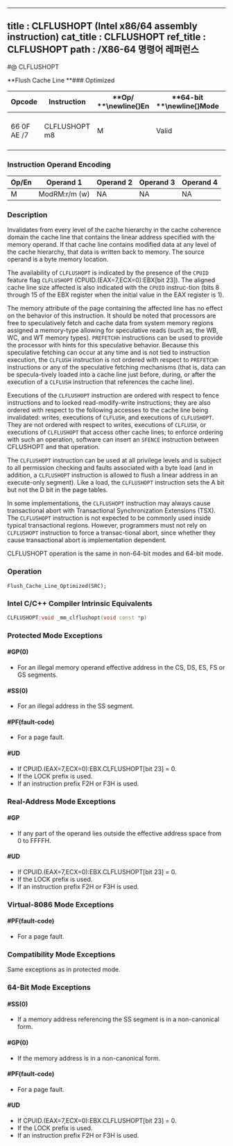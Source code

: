 ----------------------------
title : CLFLUSHOPT (Intel x86/64 assembly instruction)
cat_title : CLFLUSHOPT
ref_title : CLFLUSHOPT
path : /X86-64 명령어 레퍼런스
----------------------------
#@ CLFLUSHOPT

**Flush Cache Line **### Optimized


|**Opcode**|**Instruction**|**Op/ **\newline{}**En**|**64-bit **\newline{}**Mode**|**Compat/**\newline{}**Leg Mode**|**Description**|
|----------|---------------|------------------------|-----------------------------|---------------------------------|---------------|
|66 0F AE /7|CLFLUSHOPT m8|M|Valid|Valid|Flushes cache line containing m8.|
### Instruction Operand Encoding


|Op/En|Operand 1|Operand 2|Operand 3|Operand 4|
|-----|---------|---------|---------|---------|
|M|ModRM:r/m (w)|NA|NA|NA|
### Description


Invalidates from every level of the cache hierarchy in the cache coherence domain the cache line that contains the linear address specified with the memory operand. If that cache line contains modified data at any level of the cache hierarchy, that data is written back to memory. The source operand is a byte memory location.

The availability of `CLFLUSHOPT` is indicated by the presence of the `CPUID` feature flag `CLFLUSHOPT` (CPUID.(EAX=7,ECX=0):EBX[bit 23]). The aligned cache line size affected is also indicated with the `CPUID` instruc-tion (bits 8 through 15 of the EBX register when the initial value in the EAX register is 1).

The memory attribute of the page containing the affected line has no effect on the behavior of this instruction. It should be noted that processors are free to speculatively fetch and cache data from system memory regions assigned a memory-type allowing for speculative reads (such as, the WB, WC, and WT memory types). `PREFETCHh` instructions can be used to provide the processor with hints for this speculative behavior. Because this speculative fetching can occur at any time and is not tied to instruction execution, the `CLFLUSH` instruction is not ordered with respect to `PREFETCHh` instructions or any of the speculative fetching mechanisms (that is, data can be specula-tively loaded into a cache line just before, during, or after the execution of a `CLFLUSH` instruction that references the cache line).

Executions of the `CLFLUSHOPT` instruction are ordered with respect to fence instructions and to locked read-modify-write instructions; they are also ordered with respect to the following accesses to the cache line being invalidated: writes, executions of `CLFLUSH`, and executions of `CLFLUSHOPT`. They are not ordered with respect to writes, executions of `CLFLUSH`, or executions of `CLFLUSHOPT` that access other cache lines; to enforce ordering with such an operation, software can insert an `SFENCE` instruction between CFLUSHOPT and that operation.

The `CLFLUSHOPT` instruction can be used at all privilege levels and is subject to all permission checking and faults associated with a byte load (and in addition, a `CLFLUSHOPT` instruction is allowed to flush a linear address in an execute-only segment). Like a load, the `CLFLUSHOPT` instruction sets the A bit but not the D bit in the page tables.

In some implementations, the `CLFLUSHOPT` instruction may always cause transactional abort with Transactional Synchronization Extensions (TSX). The `CLFLUSHOPT` instruction is not expected to be commonly used inside typical transactional regions. However, programmers must not rely on `CLFLUSHOPT` instruction to force a transac-tional abort, since whether they cause transactional abort is implementation dependent.

CLFLUSHOPT operation is the same in non-64-bit modes and 64-bit mode.


### Operation

```info-verb
Flush_Cache_Line_Optimized(SRC);
```

### Intel C/C++ Compiler Intrinsic Equivalents

```cpp
CLFLUSHOPT:void _mm_clflushopt(void const *p)
```

### Protected Mode Exceptions

#### #GP(0)
* For an illegal memory operand effective address in the CS, DS, ES, FS or GS segments.

#### #SS(0)
* For an illegal address in the SS segment. 

#### #PF(fault-code)
* For a page fault.

#### #UD
* If CPUID.(EAX=7,ECX=0):EBX.CLFLUSHOPT[bit 23] = 0.
* If the LOCK prefix is used.
* If an instruction prefix F2H or F3H is used.

### Real-Address Mode Exceptions

#### #GP
* If any part of the operand lies outside the effective address space from 0 to FFFFH.

#### #UD
* If CPUID.(EAX=7,ECX=0):EBX.CLFLUSHOPT[bit 23] = 0.
* If the LOCK prefix is used.
* If an instruction prefix F2H or F3H is used.

### Virtual-8086 Mode Exceptions

#### #PF(fault-code)
* For a page fault.

### Compatibility Mode Exceptions



Same exceptions as in protected mode.


### 64-Bit Mode Exceptions

#### #SS(0)
* If a memory address referencing the SS segment is in a non-canonical form.

#### #GP(0)
* If the memory address is in a non-canonical form.

#### #PF(fault-code)
* For a page fault.

#### #UD
* If CPUID.(EAX=7,ECX=0):EBX.CLFLUSHOPT[bit 23] = 0.
* If the LOCK prefix is used.
* If an instruction prefix F2H or F3H is used.
